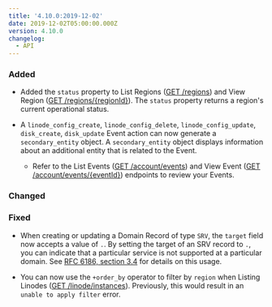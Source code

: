 ```yaml
---
title: '4.10.0:2019-12-02'
date: 2019-12-02T05:00:00.000Z
version: 4.10.0
changelog:
  - API
---
```

### Added

- Added the `status` property to List Regions ([GET /regions](/api/v4/regions)) and View Region ([GET /regions/{regionId}](/api/v4/regions-region-id)). The `status` property returns a region's current operational status.

- A `linode_config_create`, `linode_config_delete`, `linode_config_update`, `disk_create`, `disk_update` Event action can now generate a `secondary_entity` object. A `secondary_entity` object displays information about an additional entity that is related to the Event.

  - Refer to the List Events ([GET /account/events](/api/v4/account-events)) and View Event ([GET /account/events/{eventId}](/api/v4/account-events-event-id)) endpoints to review your Events.

### Changed


### Fixed

- When creating or updating a Domain Record of type `SRV`, the `target` field now accepts a value of `.`. By setting the target of an SRV record to `.`, you can indicate that a particular service is not supported at a particular domain. See [RFC 6186, section 3.4](https://tools.ietf.org/html/rfc6186#section-3.4) for details on this usage.

- You can now use the `+order_by` operator to filter by `region` when Listing Linodes ([GET /linode/instances](/api/v4/linode-instances)). Previously, this would result in an `unable to apply filter` error.